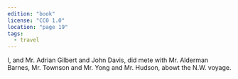 ```yaml
---
edition: "book"
license: "CC0 1.0"
location: "page 19"
tags:
  - travel
---
```


I, and Mr. Adrian Gilbert and John Davis, did
mete with Mr. Alderman Barnes, Mr. Townson and Mr. Yong
and Mr. Hudson, abowt the N.W. voyage.

